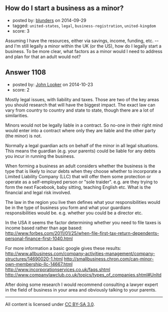 ## How do I start a business as a minor?

- posted by: [blunders](https://stackexchange.com/users/216182/blunders) on 2014-09-29
- tagged: `united-states`, `legal`, `business-registration`, `united-kingdom`
- score: 3

Assuming I have the resources, either via savings, income, funding, etc. -- and I'm still legally a minor within the UK (or the US), how do I legally start a business. To be more clear, what factors as a minor would I need to address and plan for that an adult would not?


## Answer 1108

- posted by: [John Looker](https://stackexchange.com/users/5196682/john-looker) on 2014-10-23
- score: 2

Mostly legal issues, with liability and taxes. Those are two of the key areas you should research that will have the biggest impact. The exact law can vary from country to country and state to state, though there are a lot of similarities.

Minors would not be legally liable in a contract. So no-one in their right mind would enter into a contract where only they are liable and the other party (the minor) is not.

Normally a legal guardian acts on behalf of the minor in all legal situations. This means the guardian (e.g. your parents) could be liable for any debts you incur in running the business.

When forming a business an adult considers whether the business is the type that is likely to incur debts when they choose whether to incorporate a Limited Liability Company (LLC) that will offer them some protection or operate as a self-employed person or "sole traider". e.g. are they trying to form the next Facebook, baby sitting, teaching English etc. What is the financial and legal risk involved.

The law in the region you live then defines what your responsibilities would be in the type of business you form and what your guardians responsibilities would be. e.g. whether you could be a director etc.

In the USA it seems the factor determining whether you need to file taxes is income based rather than age based:
http://www.forbes.com/2011/01/25/when-file-first-tax-return-dependents-personal-finance-first-1040.html


For more information a basic google gives these results:
http://www.allbusiness.com/company-activities-management/company-structures/14690020-1.html
http://smallbusiness.chron.com/can-minor-own-membership-llc-14667.html
http://www.incorporationservices.co.uk/faqs.shtml
http://www.companylawclub.co.uk/topics/types_of_companies.shtml#Unltd

After doing some research I would recommend consulting a lawyer expert in the field of business in your area and obviously talking to your parents.




---

All content is licensed under [CC BY-SA 3.0](https://creativecommons.org/licenses/by-sa/3.0/).
